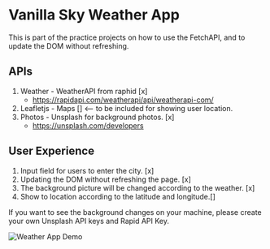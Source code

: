 # Vanilla Sky Weather App

This is part of the practice projects on how to use the FetchAPI, and to update the DOM without refreshing.

## APIs

1. Weather - WeatherAPI from raphid [x]
   - <https://rapidapi.com/weatherapi/api/weatherapi-com/>
2. Leafletjs - Maps [] <-- to be included for showing user location.
3. Photos - Unsplash for background photos. [x]
   - <https://unsplash.com/developers>

## User Experience

1. Input field for users to enter the city. [x]
2. Updating the DOM without refreshing the page. [x]
3. The background picture will be changed according to the weather. [x]
4. Show to location according to the latitude and longitude.[]

If you want to see the background changes on your machine, please create your own Unsplash API keys and Rapid API Key.

![Weather App Demo](https://media.giphy.com/media/HEfuLFZDkKnFmCsp6t/giphy.gif)
